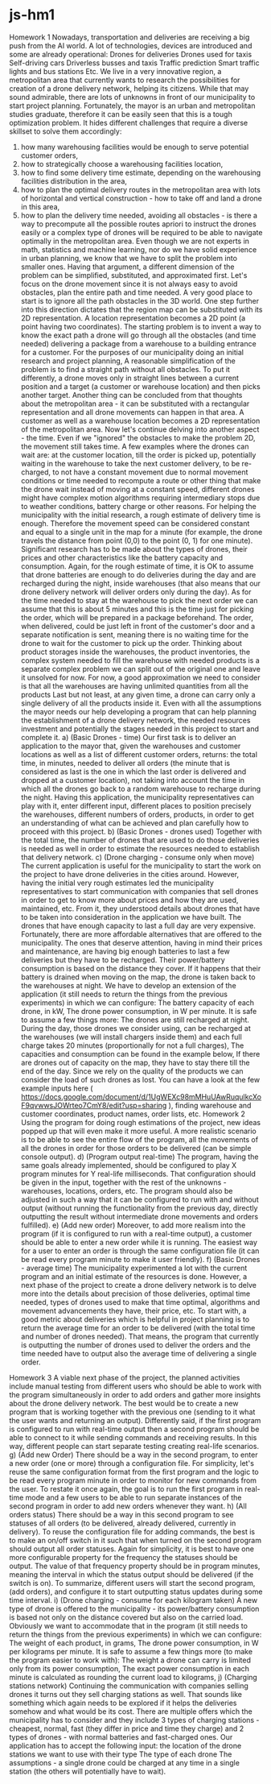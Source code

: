 # js-hm1

Homework 1
Nowadays, transportation and deliveries are receiving a big push from the AI world. A lot of technologies, devices are introduced and some are already operational:
Drones for deliveries
Drones used for taxis
Self-driving cars
Driverless busses and taxis
Traffic prediction
Smart traffic lights and bus stations
Etc.
We live in a very innovative region, a metropolitan area that currently wants to research the possibilities for creation of a drone delivery network, helping its citizens. While that may sound admirable, there are lots of unknowns in front of our municipality to start project planning. Fortunately, the mayor is an urban and metropolitan studies graduate, therefore it can be easily seen that this is a tough optimization problem. It hides different challenges that require a diverse skillset to solve them accordingly:
1) how many warehousing facilities would be enough to serve potential customer orders,
2) how to strategically choose a warehousing facilities location,
3) how to find some delivery time estimate, depending on the warehousing facilities distribution in the area,
4) how to plan the optimal delivery routes in the metropolitan area with lots of horizontal and vertical construction - how to take off and land a drone in this area,
5) how to plan the delivery time needed, avoiding all obstacles - is there a way to precompute all the possible routes apriori to instruct the drones easily or a complex type of drones will be required to be able to navigate optimally in the metropolitan area.
Even though we are not experts in math, statistics and machine learning, nor do we have solid experience in urban planning, we know that we have to split the problem into smaller ones. Having that argument, a different dimension of the problem can be simplified, substituted, and approximated first.
Let's focus on the drone movement since it is not always easy to avoid obstacles, plan the entire path and time needed. A very good place to start is to ignore all the path obstacles in the 3D world. One step further into this direction dictates that the region map can be substituted with its 2D representation. A location representation becomes a 2D point (a point having two coordinates). The starting problem is to invent a way to know the exact path a drone will go through all the obstacles (and time needed) delivering a package from a warehouse to a building entrance for a customer. For the purposes of our municipality doing an initial research and project planning, A reasonable simplification of the problem is to find a straight path without all obstacles. To put it differently, a drone moves only in straight lines between a current position and a target (a customer or warehouse location) and then picks another target. Another thing can be concluded from that thoughts about the metropolitan area - it can be substituted with a rectangular representation and all drone movements can happen in that area. A customer as well as a warehouse location becomes a 2D representation of the metropolitan area.
Now let's continue delving into another aspect - the time. Even if we "ignored" the obstacles to make the problem 2D, the movement still takes time. A few examples where the drones can wait are:
at the customer location, till the order is picked up,
potentially waiting in the warehouse to take the next customer delivery,
to be re-charged,
to not have a constant movement due to normal movement conditions or time needed to recompute a route or other thing that make the drone wait instead of moving at a constant speed,
different drones might have complex motion algorithms requiring intermediary stops due to weather conditions, battery charge or other reasons.
For helping the municipality with the initial research, a rough estimate of delivery time is enough. Therefore the movement speed can be considered constant and equal to a single unit in the map for a minute (for example, the drone travels the distance from point (0,0) to the point (0, 1) for one minute). Significant research has to be made about the types of drones, their prices and other characteristics like the battery capacity and consumption. Again, for the rough estimate of time, it is OK to assume that drone batteries are enough to do deliveries during the day and are recharged during the night, inside warehouses (that also means that our drone delivery network will deliver orders only during the day). As for the time needed to stay at the warehouse to pick the next order we can assume that this is about 5 minutes and this is the time just for picking the order, which will be prepared in a package beforehand. The order, when delivered, could be just left in front of the customer's door and a separate notification is sent, meaning there is no waiting time for the drone to wait for the customer to pick up the order.
Thinking about product storages inside the warehouses, the product inventories, the complex system needed to fill the warehouse with needed products is a separate complex problem we can split out of the original one and leave it unsolved for now. For now, a good approximation we need to consider is that all the warehouses are having unlimited quantities from all the products
Last but not least, at any given time, a drone can carry only a single delivery of all the products inside it.
Even with all the assumptions the mayor needs our help developing a program that can help planning the establishment of a drone delivery network, the needed resources investment and potentially the stages needed in this project to start and complete it.
a) (Basic Drones - time)
Our first task is to deliver an application to the mayor that, given the warehouses and customer locations as well as a list of different customer orders, returns:
the total time, in minutes, needed to deliver all orders (the minute that is considered as last is the one in which the last order is delivered and dropped at a customer location), not taking into account the time in which all the drones go back to a random warehouse to recharge during the night.
Having this application, the municipality representatives can play with it, enter different input, different places to position precisely the warehouses, different numbers of orders, products, in order to get an understanding of what can be achieved and plan carefully how to proceed with this project. 
b) (Basic Drones - drones used)
Together with the total time, the number of drones that are used to do those deliveries is needed as well in order to estimate the resources needed to establish that delivery network.
c) (Drone charging - consume only when move)
The current application is useful for the municipality to start the work on the project to have drone deliveries in the cities around. However, having the initial very rough estimates led the municipality representatives to start communication with companies that sell drones in order to get to know more about prices and how they are used, maintained, etc. From it, they understood details about drones that have to be taken into consideration in the application we have built. The drones that have enough capacity to last a full day are very expensive. Fortunately, there are more affordable alternatives that are offered to the municipality. The ones that deserve attention, having in mind their prices and maintenance, are having big enough batteries to last a few deliveries but they have to be recharged. Their power/battery consumption is based on the distance they cover. If it happens that their battery is drained when moving on the map, the drone is taken back to the warehouses at night. We have to develop an extension of the application (it still needs to return the things from the previous experiments) in which we can configure:
The battery capacity of each drone, in kW, 
The drone power consumption, in W per minute.
It is safe to assume a few things more:
The drones are still recharged at night. During the day, those drones we consider using, can be recharged at the warehouses (we will install chargers inside them) and each full charge takes 20 minutes (proportionally for not a full charges),
The capacities and consumption can be found in the example below,
If there are drones out of capacity on the map, they have to stay there till the end of the day. Since we rely on the quality of the products we can consider the load of such drones as lost.
You can have a look at the few example inputs here ( https://docs.google.com/document/d/1UgWEXc98mMHuUAwRuqulkcXoF9qvwwsJOWrteo7CmY8/edit?usp=sharing ), finding warehouse and customer coordinates, product names, order lists, etc.
Homework 2
Using the program for doing rough estimations of the project, new ideas popped up that will even make it more useful. A more realistic scenario is to be able to see the entire flow of the program, all the movements of all the drones in order for those orders to be delivered (can be simple console output). 
d) (Program output real-time)
The program, having the same goals already implemented, should be configured to play X program minutes for Y real-life milliseconds. That configuration should be given in the input, together with the rest of the unknowns - warehouses, locations, orders, etc. The program should also be adjusted in such a way that it can be configured to run with and without output (without running the functionality from the previous day, directly outputting the result without intermediate drone movements and orders fulfilled).
e) (Add new order)
Moreover, to add more realism into the program (if it is configured to run with a real-time output), a customer should be able to enter a new order while it is running. The easiest way for a user to enter an order is through the same configuration file (it can be read every program minute to make it user friendly).
f) (Basic Drones - average time)
The municipality experimented a lot with the current program and an initial estimate of the resources is done. However, a next phase of the project to create a drone delivery network is to delve more into the details about precision of those deliveries, optimal time needed, types of drones used to make that time optimal, algorithms and movement advancements they have, their price, etc. To start with, a good metric about deliveries which is helpful in project planning is to return the average time for an order to be delivered (with the total time and number of drones needed). That means, the program that currently is outputting the number of drones used to deliver the orders and the time needed have to output also the average time of delivering a single order.




Homework 3
A viable next phase of the project, the planned activities include manual testing from different users who should be able to work with the program simultaneously in order to add orders and gather more insights about the drone delivery network. The best would be to create a new program that is working together with the previous one (sending to it what the user wants and returning an output). Differently said, if the first program is configured to run with real-time output then a second program should be able to connect to it while sending commands and receiving results. In this way, different people can start separate testing creating real-life scenarios.
g) (Add new Order)
There should be a way in the second program, to enter a new order (one or more) through a configuration file. For simplicity, let's reuse the same configuration format from the first program and the logic to be read every program minute in order to monitor for new commands from the user. To restate it once again, the goal is to run the first program in real-time mode and a few users to be able to run separate instances of the second program in order to add new orders whenever they want.
h) (All orders status)
There should be a way in this second program to see statuses of all orders (to be delivered, already delivered, currently in delivery). To reuse the configuration file for adding commands, the best is to make an on/off switch in it such that when turned on the second program should output all order statuses. Again for simplicity, it is best to have one more configurable property for the frequency the statuses should be output. The value of that frequency property should be in program minutes, meaning the interval in which the status output should be delivered (if the switch is on). To summarize, different users will start the second program, (add orders), and configure it to start outputting status updates during some time interval.
i) (Drone charging - consume for each kilogram taken)
A new type of drone is offered to the municipality - its power/battery consumption is based not only on the distance covered but also on the carried load. Obviously we want to accommodate that in the program (it still needs to return the things from the previous experiments) in which we can configure:
The weight of each product, in grams, 
The drone power consumption, in W per kilograms per minute.
It is safe to assume a few things more (to make the program easier to work with):
The weight a drone can carry is limited only from its power consumption,
The exact power consumption in each minute is calculated as rounding the current load to kilograms,
j) (Charging stations network) Continuing the communication with companies selling drones it turns out they sell charging stations as well. That sounds like something which again needs to be explored if it helps the deliveries somehow and what would be its cost. There are multiple offers which the municipality has to consider and they include 3 types of charging stations - cheapest, normal, fast (they differ in price and time they charge) and 2 types of drones - with normal batteries and fast-charged ones. Our application has to accept the following input:
the location of the drone stations we want to use with their type
The type of each drone
The assumptions - a single drone could be charged at any time in a single station (the others will potentially have to wait).
